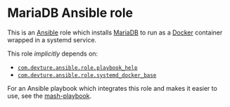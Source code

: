 <!--
SPDX-FileCopyrightText: 2023 Slavi Pantaleev

SPDX-License-Identifier: AGPL-3.0-or-later
-->

# MariaDB Ansible role

This is an [Ansible](https://www.ansible.com/) role which installs [MariaDB](https://mariadb.com/) to run as a [Docker](https://www.docker.com/) container wrapped in a systemd service.

This role *implicitly* depends on:

- [`com.devture.ansible.role.playbook_help`](https://github.com/devture/com.devture.ansible.role.playbook_help)
- [`com.devture.ansible.role.systemd_docker_base`](https://github.com/devture/com.devture.ansible.role.systemd_docker_base)

For an Ansible playbook which integrates this role and makes it easier to use, see the [mash-playbook](https://github.com/mother-of-all-self-hosting/mash-playbook).
